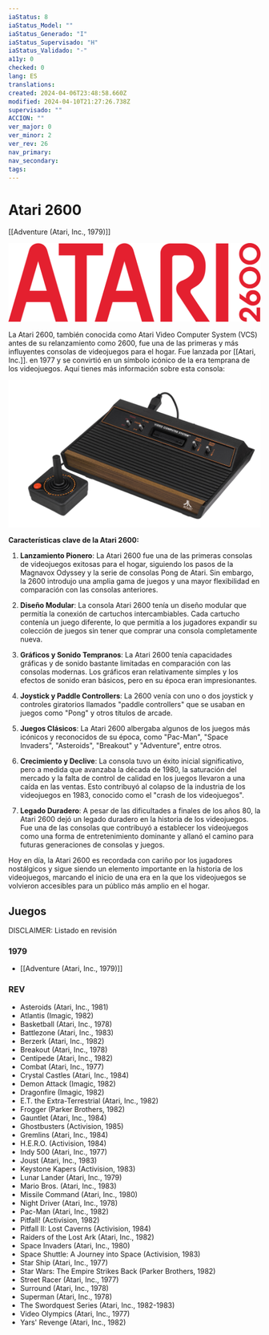```yaml
---
iaStatus: 8
iaStatus_Model: ""
iaStatus_Generado: "I"
iaStatus_Supervisado: "H"
iaStatus_Validado: "-"
a11y: 0
checked: 0
lang: ES
translations: 
created: 2024-04-06T23:48:58.660Z
modified: 2024-04-10T21:27:26.738Z
supervisado: ""
ACCION: ""
ver_major: 0
ver_minor: 2
ver_rev: 26
nav_primary: 
nav_secondary: 
tags:
---
```

# Atari 2600

[[Adventure (Atari, Inc., 1979)]]

![Logo Atari 2600 - Image from Wikipedia](PublicBrain/_resources/Atari%202600/fce189396d6ff3b6222811e7e0369047_MD5.svg)


La Atari 2600, también conocida como Atari Video Computer System (VCS) antes de su relanzamiento como 2600, fue una de las primeras y más influyentes consolas de videojuegos para el hogar. Fue lanzada por [[Atari, Inc.]]. en 1977 y se convirtió en un símbolo icónico de la era temprana de los videojuegos. Aquí tienes más información sobre esta consola:

![Atari 2600 - Image from Wikipedia](PublicBrain/_resources/Atari%202600/4165e626c153fbc55a535412940eb6bb_MD5.jpg)

**Características clave de la Atari 2600:**

1. **Lanzamiento Pionero**: La Atari 2600 fue una de las primeras consolas de videojuegos exitosas para el hogar, siguiendo los pasos de la Magnavox Odyssey y la serie de consolas Pong de Atari. Sin embargo, la 2600 introdujo una amplia gama de juegos y una mayor flexibilidad en comparación con las consolas anteriores.
    
2. **Diseño Modular**: La consola Atari 2600 tenía un diseño modular que permitía la conexión de cartuchos intercambiables. Cada cartucho contenía un juego diferente, lo que permitía a los jugadores expandir su colección de juegos sin tener que comprar una consola completamente nueva.
    
3. **Gráficos y Sonido Tempranos**: La Atari 2600 tenía capacidades gráficas y de sonido bastante limitadas en comparación con las consolas modernas. Los gráficos eran relativamente simples y los efectos de sonido eran básicos, pero en su época eran impresionantes.
    
4. **Joystick y Paddle Controllers**: La 2600 venía con uno o dos joystick y controles giratorios llamados "paddle controllers" que se usaban en juegos como "Pong" y otros títulos de arcade.
    
5. **Juegos Clásicos**: La Atari 2600 albergaba algunos de los juegos más icónicos y reconocidos de su época, como "Pac-Man", "Space Invaders", "Asteroids", "Breakout" y "Adventure", entre otros.
    
6. **Crecimiento y Declive**: La consola tuvo un éxito inicial significativo, pero a medida que avanzaba la década de 1980, la saturación del mercado y la falta de control de calidad en los juegos llevaron a una caída en las ventas. Esto contribuyó al colapso de la industria de los videojuegos en 1983, conocido como el "crash de los videojuegos".
    
7. **Legado Duradero**: A pesar de las dificultades a finales de los años 80, la Atari 2600 dejó un legado duradero en la historia de los videojuegos. Fue una de las consolas que contribuyó a establecer los videojuegos como una forma de entretenimiento dominante y allanó el camino para futuras generaciones de consolas y juegos.
    

Hoy en día, la Atari 2600 es recordada con cariño por los jugadores nostálgicos y sigue siendo un elemento importante en la historia de los videojuegos, marcando el inicio de una era en la que los videojuegos se volvieron accesibles para un público más amplio en el hogar.

## Juegos

DISCLAIMER: Listado en revisión



### 1979

- [[Adventure (Atari, Inc., 1979)]]

### REV

- Asteroids (Atari, Inc., 1981)
- Atlantis (Imagic, 1982)
- Basketball (Atari, Inc., 1978)
- Battlezone (Atari, Inc., 1983)
- Berzerk (Atari, Inc., 1982)
- Breakout (Atari, Inc., 1978)
- Centipede (Atari, Inc., 1982)
- Combat (Atari, Inc., 1977)
- Crystal Castles (Atari, Inc., 1984)
- Demon Attack (Imagic, 1982)
- Dragonfire (Imagic, 1982)
- E.T. the Extra-Terrestrial (Atari, Inc., 1982)
- Frogger (Parker Brothers, 1982)
- Gauntlet (Atari, Inc., 1984)
- Ghostbusters (Activision, 1985)
- Gremlins (Atari, Inc., 1984)
- H.E.R.O. (Activision, 1984)
- Indy 500 (Atari, Inc., 1977)
- Joust (Atari, Inc., 1983)
- Keystone Kapers (Activision, 1983)
- Lunar Lander (Atari, Inc., 1979)
- Mario Bros. (Atari, Inc., 1983)
- Missile Command (Atari, Inc., 1980)
- Night Driver (Atari, Inc., 1978)
- Pac-Man (Atari, Inc., 1982)
- Pitfall! (Activision, 1982)
- Pitfall II: Lost Caverns (Activision, 1984)
- Raiders of the Lost Ark (Atari, Inc., 1982)
- Space Invaders (Atari, Inc., 1980)
- Space Shuttle: A Journey into Space (Activision, 1983)
- Star Ship (Atari, Inc., 1977)
- Star Wars: The Empire Strikes Back (Parker Brothers, 1982)
- Street Racer (Atari, Inc., 1977)
- Surround (Atari, Inc., 1978)
- Superman (Atari, Inc., 1978)
- The Swordquest Series (Atari, Inc., 1982-1983)
- Video Olympics (Atari, Inc., 1977)
- Yars' Revenge (Atari, Inc., 1982)